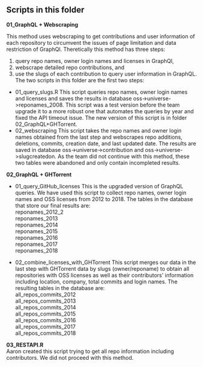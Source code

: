 ## Scripts in this folder
**01_GraphQL + Webscraping** 

This method uses webscraping to get contributions and user information of each repository to circumvent the issues of page limitation and data restriction of GraphQl. 
Theretically this method has three steps:
1) query repo names, owner login names and licenses in GraphQl,
2) webscrape detailed repo contributions, and
3) use the slugs of each contribution to query user information in GraphQL. The two scripts in this folder are the first two steps:
- 01_query_slugs.R
This script queries repo names, owner login names and licenses and saves the results in database oss->universe->reponames_2008. This script was a test version before the team upgrade it to a more robust one that automates the queries by year and fixed the API timeout issue. The new version of this script is in folder 02_GraphQL+GHTorrent.
- 02_webscraping
This script takes the repo names and owner login names obtained from the last step and webscrapes repo additions, deletions, commits, creation date, and last updated date. 
The results are saved in database oss->universe->contribution and oss->universe->slugcreatedon. As the team did not continue with this method, these two tables were abandoned and only contain incompleted results.

**02_GraphQL + GHTorrent**
- 01_query_GitHub_licenses
This is the upgraded version of GraphQL queries. We have used this script to collect repo names, owner login names and OSS licenses from 2012 to 2018. 
The tables in the database that store our final results are:  
reponames_2012_2  
reponames_2013  
reponames_2014  
reponames_2015  
reponames_2016  
reponames_2017  
reponames_2018  

- 02_combine_licenses_with_GHTorrent
This script merges our data in the last step with GHTorrent data by slugs (owner/reponame) to obtain all repositories with OSS licenses as well as their contributors' information including location, company, total commits and login names. The resulting tables in the database are:  
all_repos_commits_2012  
all_repos_commits_2013  
all_repos_commits_2014  
all_repos_commits_2015  
all_repos_commits_2016  
all_repos_commits_2017  
all_repos_commits_2018  

**03_RESTAPI.R**   
Aaron created this script trying to get all repo information including contributors. We did not proceed with this method. 

